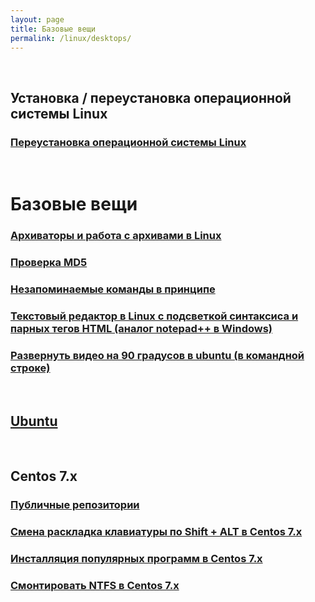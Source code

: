 ```yaml
---
layout: page
title: Базовые вещи
permalink: /linux/desktops/
---
```



<br/>

## Установка / переустановка операционной системы Linux

### [Переустановка операционной системы Linux](/linux/desktops/install/)

<br/>

# Базовые вещи


### [Архиваторы и работа с архивами в Linux](/linux/desktops/archives/)

### [Проверка MD5](/linux/desktops/md5/)

### [Незапоминаемые команды в принципе](/linux/desktops/commands/)

### [Текстовый редактор в Linux с подсветкой синтаксиса и парных тегов HTML (аналог notepad++ в Windows)](/linux/desktops/code/editors/)

### [Развернуть видео на 90 градусов в ubuntu (в командной строке)](/linux/desktops/editors/)


<br/>

## [Ubuntu](/linux/desktops/ubuntu/)



<br/>

## Centos 7.x

### [Публичные репозитории](/linux/desktops/centos/7/repos/)

### [Смена раскладка клавиатуры по Shift + ALT в Centos 7.x](/linux/desktops/centos/7/keyboard-switch-by-shift-and-alt/)

### [Инсталляция популярных программ в Centos 7.x](/linux/desktops/centos/7/install-popular-programms/)

### [Смонтировать NTFS в Centos 7.x](/linux/desktops/centos/7/mount-ntfs/)
